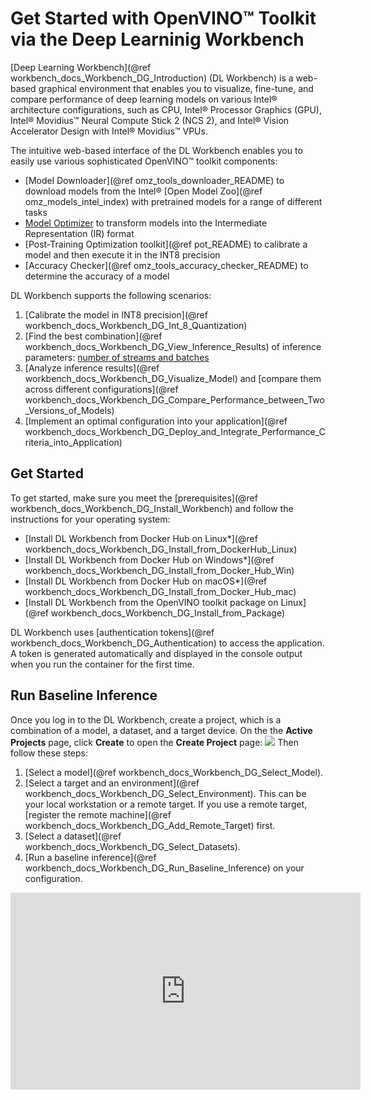 # Get Started with OpenVINO™ Toolkit via the Deep Learninig Workbench

[Deep Learning Workbench](@ref workbench_docs_Workbench_DG_Introduction) (DL Workbench) is a web-based graphical environment that enables you to visualize, fine-tune, and 
compare performance of deep learning models on various Intel® architecture configurations, such as CPU,
Intel® Processor Graphics (GPU), Intel® Movidius™ Neural Compute Stick 2 (NCS 2), and Intel® Vision Accelerator Design with Intel® Movidius™ VPUs. 

The intuitive web-based interface of the DL Workbench enables you to easily use various sophisticated
OpenVINO™ toolkit components:
* [Model Downloader](@ref omz_tools_downloader_README) to download models from the Intel® [Open Model Zoo](@ref omz_models_intel_index) 
with pretrained models for a range of different tasks
* [Model Optimizer](../MO_DG/Deep_Learning_Model_Optimizer_DevGuide.md) to transform models into
the Intermediate Representation (IR) format
* [Post-Training Optimization toolkit](@ref pot_README) to calibrate a model and then execute it in the
 INT8 precision
* [Accuracy Checker](@ref omz_tools_accuracy_checker_README) to determine the accuracy of a model

DL Workbench supports the following scenarios:
1. [Calibrate the model in INT8 precision](@ref workbench_docs_Workbench_DG_Int_8_Quantization)  
2. [Find the best combination](@ref workbench_docs_Workbench_DG_View_Inference_Results) of inference parameters: [number of streams and batches](../optimization_guide/dldt_optimization_guide.md)
3. [Analyze inference results](@ref workbench_docs_Workbench_DG_Visualize_Model) and [compare them across different configurations](@ref workbench_docs_Workbench_DG_Compare_Performance_between_Two_Versions_of_Models)
4. [Implement an optimal configuration into your application](@ref workbench_docs_Workbench_DG_Deploy_and_Integrate_Performance_Criteria_into_Application)   

## Get Started 

To get started, make sure you meet the [prerequisites](@ref workbench_docs_Workbench_DG_Install_Workbench) and follow the instructions for your operating system:

* [Install DL Workbench from Docker Hub on Linux*](@ref workbench_docs_Workbench_DG_Install_from_DockerHub_Linux)
* [Install DL Workbench from Docker Hub on Windows*](@ref workbench_docs_Workbench_DG_Install_from_Docker_Hub_Win)
* [Install DL Workbench from Docker Hub on macOS*](@ref workbench_docs_Workbench_DG_Install_from_Docker_Hub_mac)
* [Install DL Workbench from the OpenVINO toolkit package on Linux](@ref workbench_docs_Workbench_DG_Install_from_Package)

DL Workbench uses [authentication tokens](@ref workbench_docs_Workbench_DG_Authentication) to access the application. A token 
is generated automatically and displayed in the console output when you run the container for the first time.

## Run Baseline Inference

Once you log in to the DL Workbench, create a project, which is a combination of a model, a dataset, and a target device. On the the **Active Projects** page, click **Create** to open the **Create Project** page:
![](./dl_workbench_img/configuration_wizard-b.png)
Then follow these steps:
1. [Select a model](@ref workbench_docs_Workbench_DG_Select_Model).
2. [Select a target and an environment](@ref workbench_docs_Workbench_DG_Select_Environment). This can be your local workstation or a remote target. If you use a remote target, [register the remote machine](@ref workbench_docs_Workbench_DG_Add_Remote_Target) first. 
3. [Select a dataset](@ref workbench_docs_Workbench_DG_Select_Datasets).
4. [Run a baseline inference](@ref workbench_docs_Workbench_DG_Run_Baseline_Inference) on your configuration.

<iframe width="560" height="315" src="https://www.youtube.com/embed/9TRJwEmY0K4" frameborder="0" allow="accelerometer; autoplay; encrypted-media; gyroscope; picture-in-picture" allowfullscreen></iframe>

